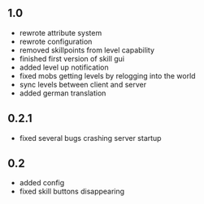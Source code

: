 ## 1.0

- rewrote attribute system
- rewrote configuration
- removed skillpoints from level capability
- finished first version of skill gui
- added level up notification
- fixed mobs getting levels by relogging into the world
- sync levels between client and server
- added german translation

## 0.2.1

- fixed several bugs crashing server startup

## 0.2

- added config
- fixed skill buttons disappearing
